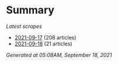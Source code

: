 # Summary
*Latest scrapes*
* [2021-09-17](https://github.com/nuuuwan/news_lk/blob/data/news_lk.2021-09-17.json) (208 articles)
* [2021-09-18](https://github.com/nuuuwan/news_lk/blob/data/news_lk.2021-09-18.json) (21 articles)

*Generated at 05:08AM, September 18, 2021*